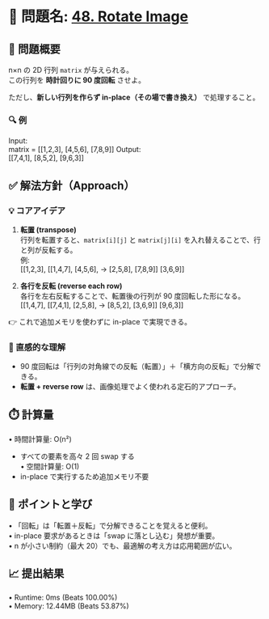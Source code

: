# 🧩 問題名: [48. Rotate Image](https://leetcode.com/problems/rotate-image/)

## 📝 問題概要

n×n の 2D 行列 `matrix` が与えられる。  
この行列を **時計回りに 90 度回転** させよ。  

ただし、**新しい行列を作らず in-place（その場で書き換え）** で処理すること。  

### 🔍 例
Input:  
matrix = [[1,2,3],
[4,5,6],
[7,8,9]]
Output:  
[[7,4,1],
[8,5,2],
[9,6,3]]

## ✅ 解法方針（Approach）

### 💡 コアアイデア
1. **転置 (transpose)**  
   行列を転置すると、`matrix[i][j]` と `matrix[j][i]` を入れ替えることで、行と列が反転する。  
   例:  
[[1,2,3], [[1,4,7],
[4,5,6], → [2,5,8],
[7,8,9]] [3,6,9]]

2. **各行を反転 (reverse each row)**  
各行を左右反転することで、転置後の行列が 90 度回転した形になる。  
[[1,4,7], [[7,4,1],
[2,5,8], → [8,5,2],
[3,6,9]] [9,6,3]]

👉 これで追加メモリを使わずに in-place で実現できる。

### 🧠 直感的な理解
- 90 度回転は「行列の対角線での反転（転置）」＋「横方向の反転」で分解できる。  
- **転置 + reverse row** は、画像処理でよく使われる定石的アプローチ。

## ⏱️ 計算量
• 時間計算量: O(n²)  
- すべての要素を高々 2 回 swap する  
• 空間計算量: O(1)  
- in-place で実行するため追加メモリ不要

## 🧠 ポイントと学び
• 「回転」は「転置＋反転」で分解できることを覚えると便利。  
• in-place 要求があるときは「swap に落とし込む」発想が重要。  
• n が小さい制約（最大 20）でも、最適解の考え方は応用範囲が広い。

## 📈 提出結果
• Runtime: 0ms (Beats 100.00%)  
• Memory: 12.44MB (Beats 53.87%)  
